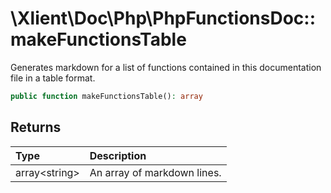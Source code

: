 # \\Xlient\\Doc\\Php\\PhpFunctionsDoc::makeFunctionsTable

Generates markdown for a list of functions contained in this documentation file in a table format.

```php
public function makeFunctionsTable(): array
```

## Returns

| Type | Description |
| :--- | :--- |
| array\<string\> | An array of markdown lines. |